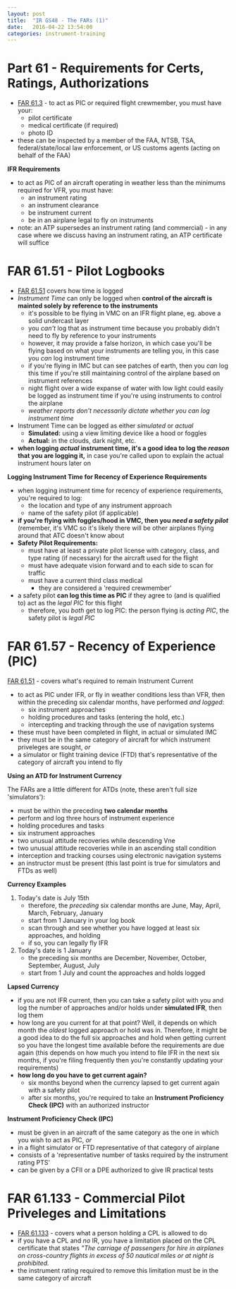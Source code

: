 ```yaml
---
layout: post
title:  "IR GS48 - The FARs (1)"
date:   2016-04-22 13:54:00
categories: instrument-training
---
```


# Part 61 - Requirements for Certs, Ratings, Authorizations

 - [FAR 61.3][far-61-3] - to act as PIC or required flight crewmember, you must have your:
    - pilot certificate
    - medical certificate (if required)
    - photo ID
 - these can be inspected by a member of the FAA, NTSB, TSA, federal/state/local law enforcement,
   or US customs agents (acting on behalf of the FAA)

**IFR Requirements**

 - to act as PIC of an aircraft operating in weather less than the minimums required for VFR, you must have:
    - an instrument rating
    - an instrument clearance
    - be instrument current
    - be in an airplane legal to fly on instruments
 - note: an ATP supersedes an instrument rating (and commercial) - in any case where we discuss having an
   instrument rating, an ATP certificate will suffice

# FAR 61.51 - Pilot Logbooks

 - [FAR 61.51][far-61-51] covers how time is logged
 - *Instrument Time* can only be logged when **control of the aircraft is mainted solely by reference to the
   instruments**
    - it's possible to be flying in VMC on an IFR flight plane, eg. above a solid undercast layer
    - you *can't* log that as instrument time because you probably didn't need to fly by reference to your
      instruments
    - however, it may provide a false horizon, in which case you'll be flying based on what your instruments
      are telling you, in this case you *can* log instrument time
    - if you're flying in IMC but can see patches of earth, then you *can* log this time if you're still
      maintaining control of the airplane based on instrument references
    - night flight over a wide expanse of water with low light could easily be logged as instrument time
      if you're using instruments to control the airplane
    - *weather reports don't necessarily dictate whether you can log instrument time*
 - Instrument Time can be logged as either *simulated* or *actual*
    - **Simulated:** using a view limiting device like a hood or foggles
    - **Actual:** in the clouds, dark night, etc.
 - **when logging *actual* instrument time, it's a good idea to log the *reason* that you are logging it,**
   in case you're called upon to explain the actual instrument hours later on

**Logging Instrument Time for Recency of Experience Requirements**

 - when logging instrument time for recency of experience requirements, you're required to log:
    - the location and type of any instrument approach
    - name of the safety pilot (if applicable)
 - **if you're flying with foggles/hood in VMC, then you *need a safety pilot*** (remember, it's VMC
   so it's likely there will be other airplanes flying around that ATC doesn't know about
 - **Safety Pilot Requirements:**
    - must have at least a private pilot license with category, class, and type rating (if necessary) for
      the aircraft used for the flight
    - must have adequate vision forward and to each side to scan for traffic
    - must have a current third class medical
       - they are considered a 'required crewmember'
 - a safety pilot **can log this time as PIC** if they agree to (and is qualified to) act as the *legal PIC*
   for this flight
    - therefore, you *both* get to log PIC: the person flying is *acting PIC*, the safety pilot is *legal PIC*

# FAR 61.57 - Recency of Experience (PIC)

[FAR 61.51][far-61-57] - covers what's required to remain Instrument Current

 - to act as PIC under IFR, or fly in weather conditions less than VFR, then within the preceding
   six calendar months, have performed *and logged*:
    - six instrument approaches
    - holding procedures and tasks (entering the hold, etc.)
    - intercepting and tracking through the use of navigation systems
 - these must have been completed in flight, in actual or simulated IMC
 - they must be in the same category of aircraft for which instrument priveleges are sought, *or*
 - a simulator or flight training device (FTD) that's representative of the category of aircraft you
   intend to fly

**Using an ATD for Instrument Currency**

The FARs are a little different for ATDs (note, these aren't full size 'simulators'):

 - must be within the preceding **two calendar months**
 - perform and log three hours of instrument experience
 - holding procedures and tasks
 - six instrument approaches
 - two unusual attitude recoveries while descending Vne
 - two unusual attitude recoveries while in an ascending stall condition
 - interception and tracking courses using electronic navigation systems
 - an instructor must be present (this last point is true for simulators and FTDs as well)

**Currency Examples**

 1. Today's date is July 15th
     - therefore, the *preceding* six calendar months are June, May, April, March, February, January
     - start from 1 January in your log book
     - scan through and see whether you have logged at least six approaches, and holding
     - if so, you can legally fly IFR
 2. Today's date is 1 January
     - the preceding six months are December, November, October, September, August, July
     - start from 1 July and count the approaches and holds logged

**Lapsed Currency**

 - if you are not IFR current, then you can take a safety pilot with you and log the number of
   approaches and/or holds under **simulated IFR**, then log them
 - how long are you current for at that point? Well, it depends on which month the *oldest* logged
   approach or hold was in. Therefore, it might be a good idea to do the full six approaches and
   hold when getting current so you have the longest time available before the requirements are
   due again (this depends on how much you intend to file IFR in the next six months, if you're filing
   frequently then you're constantly updating your requirements)
 - **how long do you have to get current again?**
    - six months beyond when the currency lapsed to get current again with a safety pilot
    - after six months, you're required to take an **Instrument Proficiency Check (IPC)** with an
      authorized instructor

**Instrument Proficiency Check (IPC)**

 - must be given in an aircraft of the same category as the one in which you wish to act as PIC, *or*
 - in a flight simulator or FTD representative of that category of airplane
 - consists of a 'representative number of tasks required by the instrument rating PTS'
 - can be given by a CFII or a DPE authorized to give IR practical tests

# FAR 61.133 - Commercial Pilot Priveleges and Limitations

 - [FAR 61.133][far-61-133] - covers what a person holding a CPL is allowed to do
 - if you have a CPL and *no* IR, you have a limitation placed on the CPL certificate that states *"The
   carriage of passengers for hire in airplanes on cross-country flights in excess of 50 nautical miles
   or at night is prohibited.*
 - the instrument rating required to remove this limitation must be in the same category of aircraft


[far-61-3]: http://rgl.faa.gov/Regulatory_and_Guidance_Library/rgFar.nsf/FARSBySectLookup/61.3
[far-61-51]: http://rgl.faa.gov/Regulatory_and_Guidance_Library/rgFar.nsf/FARSBySectLookup/61.51
[far-61-57]: http://rgl.faa.gov/Regulatory_and_Guidance_Library/rgFar.nsf/FARSBySectLookup/61.57
[far-61-133]: http://rgl.faa.gov/Regulatory_and_Guidance_Library/rgFar.nsf/FARSBySectLookup/61.133
